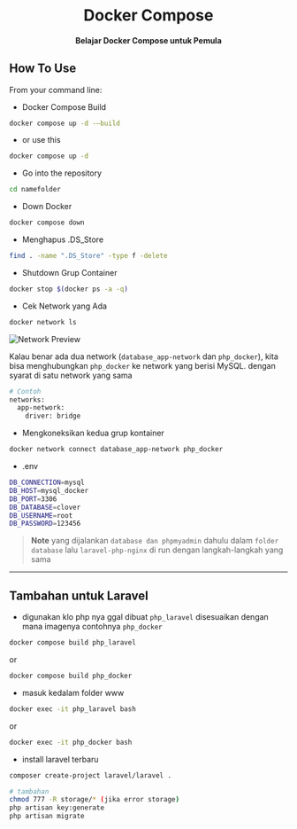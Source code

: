 
<h1 align="center">
  Docker Compose
</h1>

<h4 align="center">Belajar Docker Compose untuk Pemula</h4>

## How To Use

From your command line:

* Docker Compose Build
```bash
docker compose up -d -—build
```

* or use this
```bash
docker compose up -d
```

* Go into the repository
```bash
cd namefolder
```

* Down Docker
```bash
docker compose down
```

* Menghapus .DS_Store
```bash
find . -name ".DS_Store" -type f -delete
```

* Shutdown Grup Container
```bash
docker stop $(docker ps -a -q)
```
* Cek Network yang Ada
```bash
docker network ls
```

![Network Preview](hhttps://raw.githubusercontent.com/kotakobat88/docker-setup/refs/heads/main/image.png)

Kalau benar ada dua network (`database_app-network` dan `php_docker`), kita bisa menghubungkan `php_docker` ke network yang berisi MySQL.
dengan syarat di satu network yang sama
```bash
# Contoh
networks:
  app-network:
    driver: bridge
```

* Mengkoneksikan kedua grup kontainer
```bash
docker network connect database_app-network php_docker
```

* .env
```bash
DB_CONNECTION=mysql
DB_HOST=mysql_docker
DB_PORT=3306
DB_DATABASE=clover
DB_USERNAME=root
DB_PASSWORD=123456
```

> **Note**
> yang dijalankan `database dan phpmyadmin` dahulu dalam `folder database`
> lalu `laravel-php-nginx` di run dengan langkah-langkah yang sama
---

## Tambahan untuk Laravel

* digunakan klo php nya ggal dibuat `php_laravel` disesuaikan dengan mana imagenya contohnya `php_docker`
```bash
docker compose build php_laravel
```
or
```bash
docker compose build php_docker
```

* masuk kedalam folder www
```bash
docker exec -it php_laravel bash
```
or
```bash
docker exec -it php_docker bash
```

* install laravel terbaru
```bash
composer create-project laravel/laravel .
```

```bash
# tambahan
chmod 777 -R storage/* (jika error storage)
php artisan key:generate
php artisan migrate
```